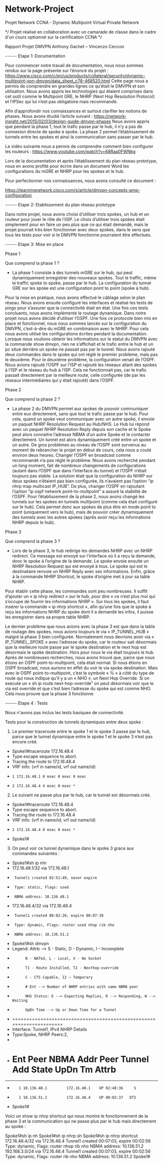 # Network-Project
Projet Network CCNA - Dynamic Multipoint Virtual Private Network

*/ Projet réalisé en collaboration avec un camarade de classe dans le cadre d'un cours optionnel sur la certification CCNA */


Rapport Projet DMVPN
Anthony Gachet – Vincenzo Ceccon


------ Etape 1: Documentation

Pour commencer notre travail de documentation, nous nous sommes rendus sur la page présente sur l’énoncé du projet :
https://www.cisco.com/c/en/us/products/collateral/security/dynamic-multipoint-vpn-dmvpn/data_sheet_c78-468520.html
Cette page nous a permis de comprendre en grandes lignes ce qu’était le DMVPN et son utilisation. Nous avons appris les technologies qui étaient comprises dans cet outil comme le Multipoint GRE, le NHRP (Next Hop Resolution Protocol) et l’IPSec qui lui n’est pas obligatoire mais recommandé.

Afin d’approfondir nos connaissances et surtout clarifier les notions de phases. Nous avons étudié l’article suivant :
https://network-insight.net/2015/02/03/design-guide-dmvpn-phases
Nous avons appris que pendant la phase 1, tout le trafic passe par le hub, il n’y a pas de connexion directe  de spoke à spoke. 
La phase 2 permet l’établissement de tunnels entre les spokes et ainsi la communication sans passer par le hub.

La vidéo suivante nous a permis de comprendre comment bien configurer les routeurs :
https://www.youtube.com/watch?v=68Raa0FWNkg

Lors de la documentation et après l’établissement du plan réseau prototype, nous en avons profité pour écrire dans un document Word les configurations du mGRE et NHRP pour les spokes et le hub.

Pour perfectionner nos connaissances, nous avons consulté ce document :

https://learningnetwork.cisco.com/s/article/dmvpn-concepts-amp-configuration

------ Etape 2: Etablissement du plan réseau prototype

Dans notre projet, nous avons choisi d’utiliser trois spokes, un hub et un routeur pour jouer le rôle de l’iISP. Le choix d’utiliser trois spokes était simplement pour en faire un peu plus que ce qui était demandé, mais le projet pourrait très bien fonctionner avec deux spokes, dans le sens que tous les tests pour voir si le DMVPN fonctionne pourraient être effectués.

------ Etape 3: Mise en place

Phase 1

Que comprend la phase 1 ?
-	La phase 1 consiste à des tunnels mGRE sur le hub, qui peut dynamiquement enregistrer des nouveaux spokes. Tout le traffic, même le traffic spoke to spoke, passe par le hub. La configuration du tunnel GRE sur les spoke est une configuration point to point (spoke à hub). 

Pour la mise en pratique, nous avons effectué le câblage selon le plan réseau. Nous avons ensuite configuré les interfaces et réalisé les tests de pings pour s’assurer que la connectivité était en état. Une fois ces tests concluants, nous avons implémenté le routage dynamique. Dans notre projet nous avons décidé d’utiliser l’OSPF. Une fois ce protocole bien mis en place et fonctionnel, nous nous sommes lancés sur la configuration du DMVPN, c’est-à-dire du mGRE en combinaison avec le NHRP. Pour cela nous avons utilisé les configurations écrites pendant la documentation. Lorsque nous voulions obtenir les informations sur le statut du DMVPN avec la commande show dmvpn, rien ne s’affichait et le trafic entre le hub et un pc situé derrière un spoke ne passait pas par le tunnel. Nous avons rajouté deux commandes dans le spoke qui ont réglé le premier problème, mais pas le deuxième.
Pour le deuxième problème, la configuration venait de l’OSPF. Nous avions rajouté l’OSPF sur l’ISP et rajouté les réseaux allant des spokes à l’ISP et le réseau du hub à l’ISP. Cela ne fonctionnait pas, car le trafic passait directement par la meilleure route, celle configurée (de par les réseaux intermédiaires qui y était rajouté) dans l’OSPF.

Phase 2

Que comprend la phase 2 ?

-	La phase 2 du DMVPN permet aux spokes de pouvoir communiquer entre eux directement, sans que tout le trafic passe par le hub. Pour cela, quand un spoke veut communiquer avec un autre spoke, il envoie un paquet NHRP Resolution Request au Hub/NHS. Le Hub lui répond avec un paquet NHRP Resolution Reply depuis son cache et le Spoke peut alors connaitre l’adresse NBMA d’un autre Spoke et le contacter directement. Un tunnel est alors dynamiquement créé entre un spoke et un autre.
De gros problèmes au niveau de l’OSPF sont survenus au moment de rebrancher le projet en début de cours, cela nous a couté environ deux heures. Changer l’OSPF en broadcast comme recommandé n’a pas réglé le problème. Nous avons recherché pendant un long moment, fait de nombreux changements de configurations (autant dans l’OSPF que dans l’interface du tunnel) et l’OSPF n’était toujours pas stable. La solution était que la configuration du NHRP sur deux spokes n’étaient pas bien configurée, ils n’avaient pas l’option “ip nhrp map multicast IP_HUB”. De plus, changer l’OSPF en rajoutant l’option “ip ospf network point-to-multpoint" a assuré la stabilité de l’OSPF.
Pour l’établissement de la phase 2, nous avons changé les tunnels sur les spokes en tunnels multipoint (comme cela était configuré sur le hub). Cela permet donc aux spokes de plus être en mode point to point (uniquement vers le hub), mais de pouvoir créer dynamiquement des tunnels avec les autres spokes (après avoir reçu les informations NHRP depuis le hub).

Phase 3

Que comprend la phase 3 ?

-	Lors de la phase 3, le hub redirige les demandes NHRP avec un NHRP redirect. Ce message est envoyé sur l’interface où il a reçu la demande, donc le spoke à l’origine de la demande. Le spoke envoie ensuite un NHRP Resolution Request qui est envoyé à tous. Le spoke qui est le destinataire renvoie un NHRP Reply avec ses informations. Enfin, grâce à la commande NHRP Shortcut, le spoke d’origine met à jour sa table NHRP.

Pour établir cette phase, les commandes sont peu nombreuses. Il suffit d’ajouter un « ip nhrp redirect » sur le hub, pour dire « ce n’est plus moi qui s’occupe de fournir les informations NHRP ». Sur tous les spokes, il faut insérer la commande « ip nhrp shortcut », afin qu’une fois que le spoke à reçu les informations NHRP du spoke dont il a demandé les infos, il puisse les enregistrer dans sa propre table NHRP.

Le dernier problème que nous avions avec la phase 3 est que dans la table de routage des spokes, nous avions toujours le via « IP_TUNNEL_HUB » malgré la phase 3 bien configurée. Normalement nous devrions avoir via « IP_TUNNEL_SPOKE » avec l’adresse du spoke, car le routeur sait désormais que la meilleure route passe par le spoke destination et le next hop est désormais le spoke destination. Hors pour nous le via était toujours le hub. Après de nombreuses recherches, nous avons trouvé que, parce que nous étions en OSPF point-to-multipoint, cela était normal. Si nous étions en OSPF broadcast, nous aurions en effet du voir le via spoke destination. Mais avec le OSPF point-to-multipoint, c’est le symbole « % » à côté du type de route qui nous indique qu’il y a un « NHO », un Next Hop Override. Si on execute un « sh ip route next-hop-override” on peut désormais voir que le via est override et que c’est bien l’adresse du spoke qui est comme NHO. Cela nous prouve que la phase 3 fonctionne

------ Etape 4 : Tests

Nous n'avons pas inclus les tests basiques de connectivité.

Tests pour la construction de tunnels dynamiques entre deux spoke :
1.	Le premier traceroute entre le spoke 1 et le spoke 3 passe par le hub, parce que le tunnel dynamique entre le spoke 1 et le spoke 3 n’est pas encore créé.

-	Spoke1#traceroute 172.16.48.4
-	Type escape sequence to abort.
-	Tracing the route to 172.16.48.4
-	VRF info: (vrf in name/id, vrf out name/id)
-	  1 172.16.48.1 0 msec 0 msec 0 msec
-	  2 172.16.48.4 4 msec 0 msec *

2.	Le suivant ne passe plus par le hub, car le tunnel est désormais créé.

-	Spoke1#traceroute 172.16.48.4
-	Type escape sequence to abort.
-	Tracing the route to 172.16.48.4
-	VRF info: (vrf in name/id, vrf out name/id)
-	  1 172.16.48.4 0 msec 0 msec *
-	Spoke1#

3.	On peut voir ce tunnel dynamique dans le spoke 3 grace aux commandes suivantes :

-	Spoke1#sh ip nhr
-	172.16.48.1/32 via 172.16.48.1
-	   Tunnel1 created 02:51:49, never expire
-	   Type: static, Flags: used
-	   NBMA address: 10.136.48.1
-	172.16.48.4/32 via 172.16.48.4
-	   Tunnel1 created 00:02:20, expire 00:07:39
-	   Type: dynamic, Flags: router used nhop rib nho
-	   NBMA address: 10.136.51.2

-	Spoke1#sh dmvpn
-	Legend: Attrb --> S - Static, D - Dynamic, I – Incomplete
-	        N - NATed, L - Local, X - No Socket
-	        T1 - Route Installed, T2 - Nexthop-override
-	        C - CTS Capable, I2 – Temporary
-	        # Ent --> Number of NHRP entries with same NBMA peer
-	        NHS Status: E --> Expecting Replies, R --> Responding, W --> Waiting
-	        UpDn Time --> Up or Down Time for a Tunnel
-	=====================================================================
-	Interface: Tunnel1, IPv4 NHRP Details
-	Type:Spoke, NHRP Peers:2,
-	
-	 # Ent  Peer NBMA Addr Peer Tunnel Add State  UpDn Tm Attrb
-	 ----- --------------- --------------- ----- -------- -----
-	     1 10.136.48.1         172.16.48.1    UP 02:48:36     S
-	     1 10.136.51.2         172.16.48.4    UP 00:02:37   DT2
-	Spoke1#

Voici un show ip nhrp shortcut qui nous montre le fonctionnement de la phase 3 et la communication qui ne passe plus par le hub mais directement au spoke :

Spoke1#sh ip nh
Spoke1#sh ip nhrp sh
Spoke1#sh ip nhrp shortcut
172.16.48.4/32 via 172.16.48.4
   Tunnel1 created 00:07:03, expire 00:02:56
   Type: dynamic, Flags: router nhop rib nho
   NBMA address: 10.136.51.2
192.168.3.0/24 via 172.16.48.4
   Tunnel1 created 00:07:03, expire 00:02:56
   Type: dynamic, Flags: router rib nho
   NBMA address: 10.136.51.2
Spoke1#


